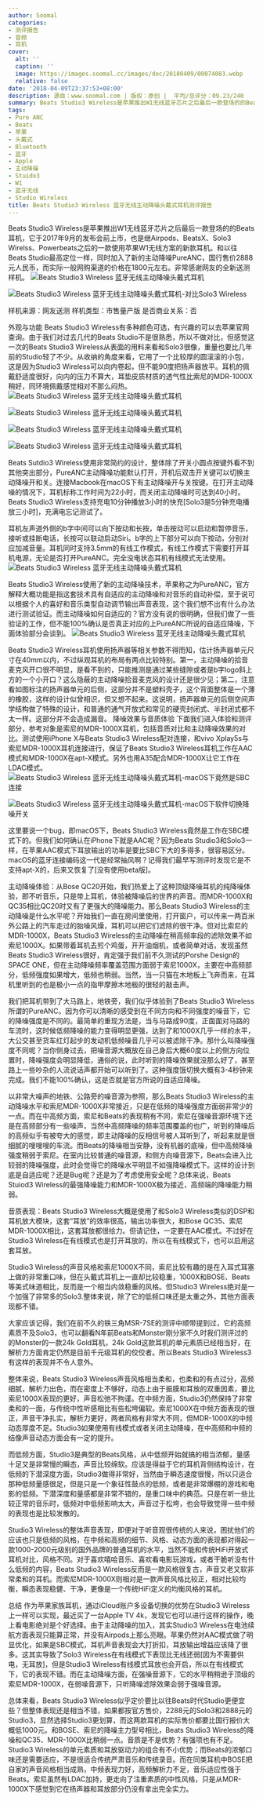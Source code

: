 ```yaml
---
author: Soomal
categories:
- 测评报告
- 音频
- 耳机
cover:
  alt: ''
  caption: ''
  image: https://images.soomal.cc/images/doc/20180409/00074083.webp
  relative: false
date: '2018-04-09T23:37:53+08:00'
description: 源自：www.soomal.com | 版权：原创 |  平均/总评分：09.23/240
summary: Beats Studio3 Wireless是苹果推出W1无线蓝牙芯片之后最后一款登场的的Beats耳机，它的定位和以往一样，加入了最新的主动降噪PureANC技术，国行售价2888元，比以往的Studio售价略低，它的主动降噪效果能否和Bose、SONY一绝高低？
tags:
- Pure ANC
- Beats
- 苹果
- 头戴式
- Bluetooth
- 蓝牙
- Apple
- 主动降噪
- Stuido3
- W1
- 蓝牙无线
- Studio Wireless
title: Beats Studio3 Wireless 蓝牙无线主动降噪头戴式耳机测评报告
---
```


Beats Studio3 Wireless是苹果推出W1无线蓝牙芯片之后最后一款登场的的Beats耳机，它于2017年9月的发布会前上市，也是继Airpods、BeatsX、Solo3 Wirelss、Powerbeats之后的一款使用苹果W1无线方案的新款耳机。和以往Beats Studio最高定位一样，同时加入了新的主动降噪PureANC，国行售价2888元人民币，而实际一般网购渠道的价格在1800元左右。非常感谢网友的全新送测样机。
![Beats Studio3 Wireless 蓝牙无线主动降噪头戴式耳机](https://images.soomal.cc/images/doc/20180331/00073943.webp)




![Beats Studio3 Wireless 蓝牙无线主动降噪头戴式耳机-对比Solo3 Wireless](https://images.soomal.cc/images/doc/20180408/00074058.webp)





样机来源：网友送测
样机类型：市售量产版
是否商业关系：否

外观与功能
Beats Studio3 Wireless有多种颜色可选，有兴趣的可以去苹果官网查询。由于我们对过去几代的Beats Studio不是很熟悉，所以不做对比，但感觉这一次的Beats Studio3 Wireless从表面的用料来看和Solo3很像，重量也要比几年前的Studio轻了不少。从收纳的角度来看，它用了一个比较厚的圆滚滚的小包，这是因为Studio3 Wireless可以向内卷起，但不能90度把扬声器放平。耳机的佩戴舒适度很好，向内的压力不算大，耳垫皮质材质的透气性比索尼的MDR-1000X稍好，同环境佩戴感觉相对不那么闷热。
![Beats Studio3 Wireless 蓝牙无线主动降噪头戴式耳机](https://images.soomal.cc/images/doc/20180331/00073940_01.webp)




![Beats Studio3 Wireless 蓝牙无线主动降噪头戴式耳机](https://images.soomal.cc/images/doc/20180331/00073941_01.webp)




![Beats Studio3 Wireless 蓝牙无线主动降噪头戴式耳机](https://images.soomal.cc/images/doc/20180331/00073946_01.webp)




![Beats Studio3 Wireless 蓝牙无线主动降噪头戴式耳机](https://images.soomal.cc/images/doc/20180331/00073945_01.webp)




Beats Sutdio3 Wireless使用非常简约的设计，整体除了开关小圆点按键外看不到其他突出部分，PureANC主动降噪功能默认打开，开机后双击开关键可以切换主动降噪开和关。连接Macbook在macOS下有主动降噪开与关按键。在打开主动降噪的情况下，耳机标称工作时间为22小时，而关闭主动降噪时可达到40小时。Beats  Studio3 Wireless支持充电10分钟播放3小时的快充[Solo3是5分钟充电播放三小时]，充满电忘记测试了。

耳机左声道外侧的b字中间可以向下按动和长按，单击按动可以启动和暂停音乐，接听或挂断电话，长按可以联动启动Siri。b字的上下部分可以向下按动，分别对应加减音量。耳机同时支持3.5mm的有线工作模式，有线工作模式下需要打开耳机电源，无论是否打开PureANC。完全没电状态耳机有线模式无法使用。
![Beats Studio3 Wireless 蓝牙无线主动降噪头戴式耳机](https://images.soomal.cc/images/doc/20180331/00073944.webp)




Beats Studio3 Wireless使用了新的主动降噪技术，苹果称之为PureANC，官方解释大概功能是指这套技术具有自适应的主动降噪和对音乐的自动补偿，至于说可以根据个人的喜好和音乐类型自动调节输出声音表现，这个我们想不出有什么办法进行测试验证。而主动降噪如何自适应的？官方没有说的很明确，但我们做了一些验证的工作，但不能100%确认是否真正对应的上PureANC所说的自适应降噪，下面体验部分会谈到。
![Beats Studio3 Wireless 蓝牙无线主动降噪头戴式耳机](https://images.soomal.cc/images/doc/20180409/00074082.webp)




Beats Studio3 Wireless耳机使用扬声器等相关参数不得而知，估计扬声器单元尺寸在40mm以内，不过纵观耳机的布局有两点比较特别。第一，主动降噪的拾音麦克风开口很不明显，是看不到的，只能推测是通过某些缝隙或者是b字logo斜上方的一个小开口？这么隐蔽的主动降噪拾音麦克风的设计还是很少见；第二，注意看如图标注的扬声器单元的后侧，这部分并不是塑料壳子，这个背面整体是一个薄的橡胶，这样的设计似曾相识，但又想不起来。这说明，扬声器单元的后侧空间声学结构做了特殊的设计，和普通的通气开放式和常见的硬壳封闭式、半封闭式都不太一样。这部分并不会造成漏音。
降噪效果与音质体验
下面我们进入体验和测评部分，参考对象是索尼的MDR-1000X耳机，包括音质对比和主动降噪效果的对比。测试使用iPhone X与Beats Studio3 Wireless配对连接，和vivo Xplay5s与索尼MDR-1000X耳机连接进行，保证了Beats Studio3 Wireless耳机工作在AAC模式和MDR-1000X在apt-X模式。另外也用A35配合MDR-1000X让它工作在LDAC模式。
![Beats Studio3 Wireless 蓝牙无线主动降噪头戴式耳机-macOS下竟然是SBC连接](https://images.soomal.cc/images/doc/20180409/00074081.webp)




![Beats Studio3 Wireless 蓝牙无线主动降噪头戴式耳机-macOS下软件切换降噪开关](https://images.soomal.cc/images/doc/20180409/00074080.webp)




这里要说一个bug，即macOS下，Beats Studio3 Wireless竟然是工作在SBC模式下的。但我们如何确认在iPhone下就是AAC呢？因为Beats Studio3和Solo3一样，在苹果AAC模式下耳放输出的功率是要比SBC下大的多得多，很容易区分。macOS的蓝牙连接编码这一代是经常抽风啊？记得我们最早写测评时发现它是不支持apt-X的，后来又恢复了[没有使用beta版]。

主动降噪体验：从Bose QC20开始，我们热爱上了这种顶级降噪耳机的纯降噪体验，即不听音乐，只是带上耳机，体验被降噪后的世界的声音。而MDR-1000X和QC35相比QC20时又有了更强大的降噪能力。那么Beats Studio3 Wireless的主动降噪是什么水平呢？开始我们一直在房间里使用，打开窗户，可以传来一两百米外公路上的汽车走过的胎噪风燥，耳机可以把它们滤除的很干净。但对比索尼的MDR-1000X，Beats Studio3 Wireless的主动降噪在稍高频率段的滤除效果不如索尼1000X。如果带着耳机去煎个鸡蛋，开开油烟机，或者简单对话，发现虽然Beats Studio3 Wireless很好，肯定强于我们前不久测试的Porshe Design的SPACE ONE，但在主动降噪频率覆盖范围方面弱于索尼1000X，主要在中高频部分，低频强度如果增大，低频也稍弱。当然，当一只猫在木地板上飞奔而来，在耳机里听到的也是极小一点的指甲摩擦木地板的很轻的敲击声。

我们把耳机带到了大马路上，地铁旁，我们似乎体验到了Beats Studio3 Wireless所谓的PureANC。因为你可以清晰的感受到在不同方向和不同强度的噪音下，它的降噪强度是不同的。最简单的重现方法是，当与马路成90度，正面面对马路的车流时，这时候低频降噪的能力变得明显更强，达到了和1000X几乎一样的水平，大公交甚至货车红灯起步的发动机低频噪音几乎可以被滤除干净。那什么叫降噪强度不同呢？当你侧身过去，把噪音源大概放在自己身后大概60度以上的侧方向位置时，降噪强度会明显降低，通俗的说，此时听到的降噪效果就没那么好了，甚至路上一些吵杂的人流说话声都开始可以听到了。这种强度饿切换大概有3-4秒钟来完成。我们不能100%确认，这是否就是官方所说的自适应降噪。

以非常大噪声的地铁、公路旁的噪音源为参照，那么Beats Studio3 Wireless的主动降噪水平和索尼MDR-1000X非常接近，只是在低频的降噪强度方面弱非常少的一点。而在中高频方面，索尼和Beats的表现稍有不同，索尼在强噪音源环境下还是在高频部分有一些噪声，当然中高频降噪的频率范围覆盖的也广，听到的降噪后的高频似乎有被夸大的感觉，即主动降噪的反相信号被人耳听到了，听起来就是很细腻的嗖嗖嗖的车流。而Beats的降噪相当安静，没有机器的底噪，但中高频降噪强度稍弱于索尼。在室内比较普通的噪音源，和侧方向噪音源下，Beats会进入比较弱的降噪强度，此时会觉得它的降噪水平明显不如强降噪模式下。这样的设计到底是自适应呢？还是Bug呢？还是为了考虑使用安全呢？总体来说，Beats Stuiod3 Wireless的最强降噪能力和MDR-1000X极为接近，高频端的降噪能力稍弱。

音质表现：Beats Studio3 Wireless大概是使用了和Solo3 Wireless类似的DSP和耳机放大模块，这套“耳放”的效率很高，输出功率很大，和Bose QC35、索尼MDR-1000X相比，这套耳放都很给力。但请记住，一定要在AAC模式。不过好在Studio3 Wireless在有线模式也是打开耳放的，所以在有线模式下，也可以启用这套耳放。

Studio3 Wireless的声音风格和索尼1000X不同，索尼比较有趣的是在入耳式耳塞上做的非常重口味，但在头戴式耳机上一直却比较稳重，1000X和BOSE、Beats等美式味道相比，反而是一个相当内敛稳重的风格。但Studio3 Wireless绝对是一个加强了非常多的Solo3.整体来说，除了它的低频口味还是太重之外，其他方面表现都不错。

大家应该记得，我们在前不久的铁三角MSR-7SE的测评中顺带提到过，它的高频素质不及Solo3，也可以翻看N年前Beats和Monster刚分家不久时我们测评过的的Monster的一款24k Gold耳机，24k Gold这款耳机的单元素质已经相当好，在解析力方面肯定仍然是目前千元级耳机的佼佼者。所以Beats Studio3 Wireless3有这样的表现并不令人意外。

整体来说，Beats Studio3 Wireless声音风格相当柔和，也柔和的有点过分，高频细腻，解析力出色，而在密度上不够好，动态上由于振膜和耳放的双重因素，要比索尼1000X表现的更好，声音松弛不拘谨。在中频方面，Studio3仍然保持了非常柔和的一面，与传统中性听感相比有些松垮偏软。索尼1000X在中频方面表现的很正，声音干净扎实，解析力更好，两者风格有非常大不同，但MDR-1000X的中频动态厚度不足。Studio3如果使用有线模式或者关闭主动降噪，在中高频和中频的结像声音动态方面会有一定的提升。

而低频方面，Studio3是典型的Beats风格，从中低频开始就搞的相当浓郁，量感十足又是非常慢的瞬态，声音比较绵软。应该是得益于它的耳机背侧结构设计，在低频的下潜深度方面，Studio3做得非常好，当然由于瞬态速度很慢，所以只适合那种低频量感很足，但是只是一个象征性鼓点的低频，或者是非常爆棚的游戏和电影的低频。下潜深度和量感都是非常不错的，是重口味中的典范。只是在听一些比较正常的音乐时，低频对中低频影响太大，声音过于松垮，也会导致觉得一些中频的表现也是比较发散的。

Studio3 Wireless的整体声音表现，即便对于听音观很传统的人来说，困扰他们的应该也只是低频的风格，在中频和高频的细节、风格、动态方面的表现都对得起一款1000-2000元级别的国外品牌的普通耳机的水平，当然不能和传统HiFi开放式耳机对比，风格不同。对于喜欢嘻哈音乐、喜欢看电影玩游戏，或者干脆听没有什么低频的内容，Beats Studio3 Wireless反而是一款风格很复古，声音又老又软非常柔和的耳机。而索尼MDR-1000X则相对是一款声音风格比较正，相对比较均衡，瞬态表现稳健、干净，更像是一个传统HiFi定义的均衡风格的耳机。

总结
作为苹果家族耳机，通过iCloud账户多设备切换的优势在Studio3 Wireless上一样可以实现，最近买了一台Apple TV 4k，发现它也可以进行这样的操作，晚上看电影绝对是个好选择。由于主动降噪的加入，其实Studio3 Wireless在电池续航方面表现只能算正常，并没有Airpods上那么亮眼。苹果仍然对AAC模式做了明显优化，如果是SBC模式，耳机声音表现会大打折扣，耳放输出增益应该降了很多。这其实导致了Solo3 Wireless在有线模式下表现比无线还弱[因为不需要供电，无耳放]，但是Studio3 Wireless有线模式耳放也会开启，所以在有线模式下，它的表现不错。而在主动降噪方面，在强噪音源下，它的水平稍稍逊于顶级的索尼MDR-1000X，在弱噪音源下，只听降噪滤除效果会弱于强噪音源。

总体来看，Beats Studio3 Wireless似乎定价要比以往Beats时代Studio更便宜些？但整体表现还是相当不错，如果都按官方售价，2288元的Solo3和2888元的Studio3，显然选择Studio3更划算，而这两款耳机的实际售价都要比国行报价大概低1000元。和BOSE、索尼的降噪主力型号相比，Beats Studio3 Wireless的降噪和QC35、MDR-1000X比稍弱一点。音质是不是优势？有强项也有不足。Studio3 Wireless的单元素质和耳放驱动力的组合有不小优势；而Beats的浓郁口味还是需要适应，不是很适合传统严肃音乐和传统录音。而在同类耳机中BOSE把自家的声音风格相当成熟，中频表现力好，高频解析力不足，音乐适应性强于Beats。索尼虽然有LDAC加持，更走向了注重素质的中性风格，只是从MDR-1000X下感觉到它在扬声器和耳放部分仍没有拿出完全实力。
